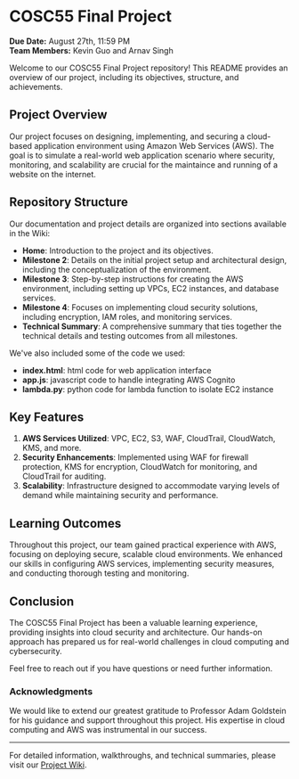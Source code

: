 # COSC55 Final Project

**Due Date:** August 27th, 11:59 PM  
**Team Members:** Kevin Guo and Arnav Singh

Welcome to our COSC55 Final Project repository! This README provides an overview of our project, including its objectives, structure, and achievements.

## Project Overview

Our project focuses on designing, implementing, and securing a cloud-based application environment using Amazon Web Services (AWS). The goal is to simulate a real-world web application scenario where security, monitoring, and scalability are crucial for the maintaince and running of a website on the internet. 

## Repository Structure

Our documentation and project details are organized into sections available in the Wiki:

- **Home**: Introduction to the project and its objectives.
- **Milestone 2**: Details on the initial project setup and architectural design, including the conceptualization of the environment.
- **Milestone 3**: Step-by-step instructions for creating the AWS environment, including setting up VPCs, EC2 instances, and database services.
- **Milestone 4**: Focuses on implementing cloud security solutions, including encryption, IAM roles, and monitoring services.
- **Technical Summary**: A comprehensive summary that ties together the technical details and testing outcomes from all milestones.

We've also included some of the code we used:
- **index.html**: html code for web application interface
- **app.js**: javascript code to handle integrating AWS Cognito
- **lambda.py**: python code for lambda function to isolate EC2 instance

## Key Features

1. **AWS Services Utilized**: VPC, EC2, S3, WAF, CloudTrail, CloudWatch, KMS, and more.
2. **Security Enhancements**: Implemented using WAF for firewall protection, KMS for encryption, CloudWatch for monitoring, and CloudTrail for auditing.
3. **Scalability**: Infrastructure designed to accommodate varying levels of demand while maintaining security and performance.

## Learning Outcomes

Throughout this project, our team gained practical experience with AWS, focusing on deploying secure, scalable cloud environments. We enhanced our skills in configuring AWS services, implementing security measures, and conducting thorough testing and monitoring.

## Conclusion

The COSC55 Final Project has been a valuable learning experience, providing insights into cloud security and architecture. Our hands-on approach has prepared us for real-world challenges in cloud computing and cybersecurity.

Feel free to reach out if you have questions or need further information.

### Acknowledgments

We would like to extend our greatest gratitude to Professor Adam Goldstein for his guidance and support throughout this project. His expertise in cloud computing and AWS was instrumental in our success.

---

For detailed information, walkthroughs, and technical summaries, please visit our [Project Wiki](https://github.com/keeeeeevinguo/COSC55-FinalProject/wiki).
